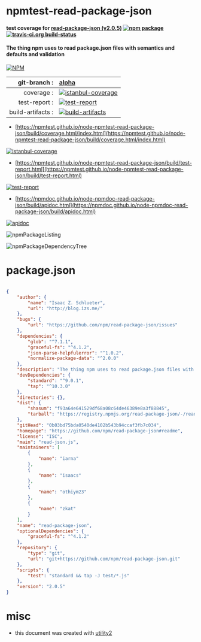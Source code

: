 # npmtest-read-package-json

#### test coverage for  [read-package-json (v2.0.5)](https://github.com/npm/read-package-json#readme)  [![npm package](https://img.shields.io/npm/v/npmtest-read-package-json.svg?style=flat-square)](https://www.npmjs.org/package/npmtest-read-package-json) [![travis-ci.org build-status](https://api.travis-ci.org/npmtest/node-npmtest-read-package-json.svg)](https://travis-ci.org/npmtest/node-npmtest-read-package-json)

#### The thing npm uses to read package.json files with semantics and defaults and validation

[![NPM](https://nodei.co/npm/read-package-json.png?downloads=true&downloadRank=true&stars=true)](https://www.npmjs.com/package/read-package-json)

| git-branch : | [alpha](https://github.com/npmtest/node-npmtest-read-package-json/tree/alpha)|
|--:|:--|
| coverage : | [![istanbul-coverage](https://npmtest.github.io/node-npmtest-read-package-json/build/coverage.badge.svg)](https://npmtest.github.io/node-npmtest-read-package-json/build/coverage.html/index.html)|
| test-report : | [![test-report](https://npmtest.github.io/node-npmtest-read-package-json/build/test-report.badge.svg)](https://npmtest.github.io/node-npmtest-read-package-json/build/test-report.html)|
| build-artifacts : | [![build-artifacts](https://npmtest.github.io/node-npmtest-read-package-json/glyphicons_144_folder_open.png)](https://github.com/npmtest/node-npmtest-read-package-json/tree/gh-pages/build)|

- [https://npmtest.github.io/node-npmtest-read-package-json/build/coverage.html/index.html](https://npmtest.github.io/node-npmtest-read-package-json/build/coverage.html/index.html)

[![istanbul-coverage](https://npmtest.github.io/node-npmtest-read-package-json/build/screenCapture.buildCi.browser.%252Ftmp%252Fbuild%252Fcoverage.lib.html.png)](https://npmtest.github.io/node-npmtest-read-package-json/build/coverage.html/index.html)

- [https://npmtest.github.io/node-npmtest-read-package-json/build/test-report.html](https://npmtest.github.io/node-npmtest-read-package-json/build/test-report.html)

[![test-report](https://npmtest.github.io/node-npmtest-read-package-json/build/screenCapture.buildCi.browser.%252Ftmp%252Fbuild%252Ftest-report.html.png)](https://npmtest.github.io/node-npmtest-read-package-json/build/test-report.html)

- [https://npmdoc.github.io/node-npmdoc-read-package-json/build/apidoc.html](https://npmdoc.github.io/node-npmdoc-read-package-json/build/apidoc.html)

[![apidoc](https://npmdoc.github.io/node-npmdoc-read-package-json/build/screenCapture.buildCi.browser.%252Ftmp%252Fbuild%252Fapidoc.html.png)](https://npmdoc.github.io/node-npmdoc-read-package-json/build/apidoc.html)

![npmPackageListing](https://npmtest.github.io/node-npmtest-read-package-json/build/screenCapture.npmPackageListing.svg)

![npmPackageDependencyTree](https://npmtest.github.io/node-npmtest-read-package-json/build/screenCapture.npmPackageDependencyTree.svg)



# package.json

```json

{
    "author": {
        "name": "Isaac Z. Schlueter",
        "url": "http://blog.izs.me/"
    },
    "bugs": {
        "url": "https://github.com/npm/read-package-json/issues"
    },
    "dependencies": {
        "glob": "^7.1.1",
        "graceful-fs": "^4.1.2",
        "json-parse-helpfulerror": "^1.0.2",
        "normalize-package-data": "^2.0.0"
    },
    "description": "The thing npm uses to read package.json files with semantics and defaults and validation",
    "devDependencies": {
        "standard": "^9.0.1",
        "tap": "^10.3.0"
    },
    "directories": {},
    "dist": {
        "shasum": "f93a64e641529df68a08c64de46389e8a3f88845",
        "tarball": "https://registry.npmjs.org/read-package-json/-/read-package-json-2.0.5.tgz"
    },
    "gitHead": "0b03bd75bda0540de4102b543b94ccaf3fb7c034",
    "homepage": "https://github.com/npm/read-package-json#readme",
    "license": "ISC",
    "main": "read-json.js",
    "maintainers": [
        {
            "name": "iarna"
        },
        {
            "name": "isaacs"
        },
        {
            "name": "othiym23"
        },
        {
            "name": "zkat"
        }
    ],
    "name": "read-package-json",
    "optionalDependencies": {
        "graceful-fs": "^4.1.2"
    },
    "repository": {
        "type": "git",
        "url": "git+https://github.com/npm/read-package-json.git"
    },
    "scripts": {
        "test": "standard && tap -J test/*.js"
    },
    "version": "2.0.5"
}
```



# misc
- this document was created with [utility2](https://github.com/kaizhu256/node-utility2)
